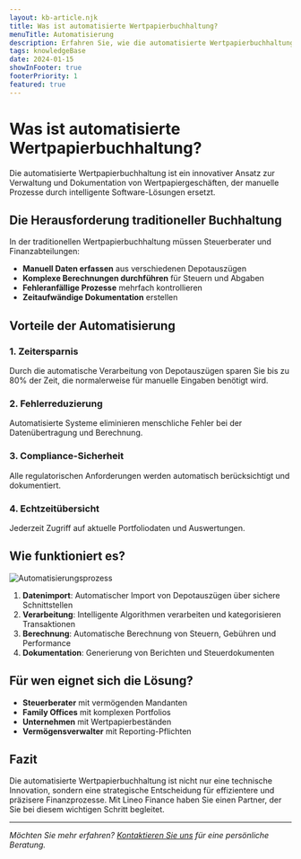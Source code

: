 ```yaml
---
layout: kb-article.njk
title: Was ist automatisierte Wertpapierbuchhaltung?
menuTitle: Automatisierung
description: Erfahren Sie, wie die automatisierte Wertpapierbuchhaltung Ihre Finanzprozesse revolutioniert
tags: knowledgeBase
date: 2024-01-15
showInFooter: true
footerPriority: 1
featured: true
---
```


# Was ist automatisierte Wertpapierbuchhaltung?

Die automatisierte Wertpapierbuchhaltung ist ein innovativer Ansatz zur Verwaltung und Dokumentation von Wertpapiergeschäften, der manuelle Prozesse durch intelligente Software-Lösungen ersetzt.

## Die Herausforderung traditioneller Buchhaltung

In der traditionellen Wertpapierbuchhaltung müssen Steuerberater und Finanzabteilungen:

- **Manuell Daten erfassen** aus verschiedenen Depotauszügen
- **Komplexe Berechnungen durchführen** für Steuern und Abgaben
- **Fehleranfällige Prozesse** mehrfach kontrollieren
- **Zeitaufwändige Dokumentation** erstellen

## Vorteile der Automatisierung

### 1. Zeitersparnis
Durch die automatische Verarbeitung von Depotauszügen sparen Sie bis zu 80% der Zeit, die normalerweise für manuelle Eingaben benötigt wird.

### 2. Fehlerreduzierung
Automatisierte Systeme eliminieren menschliche Fehler bei der Datenübertragung und Berechnung.

### 3. Compliance-Sicherheit
Alle regulatorischen Anforderungen werden automatisch berücksichtigt und dokumentiert.

### 4. Echtzeitübersicht
Jederzeit Zugriff auf aktuelle Portfoliodaten und Auswertungen.

## Wie funktioniert es?

![Automatisierungsprozess](/assets/images/workflow-process.png)

1. **Datenimport**: Automatischer Import von Depotauszügen über sichere Schnittstellen
2. **Verarbeitung**: Intelligente Algorithmen verarbeiten und kategorisieren Transaktionen
3. **Berechnung**: Automatische Berechnung von Steuern, Gebühren und Performance
4. **Dokumentation**: Generierung von Berichten und Steuerdokumenten

## Für wen eignet sich die Lösung?

- **Steuerberater** mit vermögenden Mandanten
- **Family Offices** mit komplexen Portfolios
- **Unternehmen** mit Wertpapierbeständen
- **Vermögensverwalter** mit Reporting-Pflichten

## Fazit

Die automatisierte Wertpapierbuchhaltung ist nicht nur eine technische Innovation, sondern eine strategische Entscheidung für effizientere und präzisere Finanzprozesse. Mit Lineo Finance haben Sie einen Partner, der Sie bei diesem wichtigen Schritt begleitet.

---

*Möchten Sie mehr erfahren? [Kontaktieren Sie uns](/pages/kontakt/) für eine persönliche Beratung.*